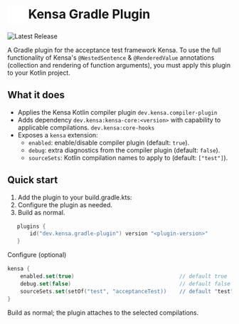 # <img src="./Logo.svg" alt="Kensa Logo" style="width: 40px; vertical-align: middle;"/> Kensa Gradle Plugin

![Latest Release](https://img.shields.io/github/v/release/kensa-dev/kensa)

A Gradle plugin for the acceptance test framework Kensa. To use the full functionality of Kensa's `@NestedSentence` & `@RenderedValue` annotations (collection and rendering of function arguments), you must apply this plugin to your Kotlin project.

## What it does
- Applies the Kensa Kotlin compiler plugin `dev.kensa.compiler-plugin`
- Adds dependency `dev.kensa:kensa-core:<version>` with capability to applicable compilations. `dev.kensa:core-hooks`
- Exposes a `kensa` extension:
    - `enabled`: enable/disable compiler plugin (default: `true`).
    - `debug`: extra diagnostics from the compiler plugin (default: `false`).
    - `sourceSets`: Kotlin compilation names to apply to (default: `["test"]`).

## Quick start
1. Add the plugin to your build.gradle.kts:
2. Configure the plugin as needed.
3. Build as normal.
``` kotlin
   plugins {
       id("dev.kensa.gradle-plugin") version "<plugin-version>"
   }
```

Configure (optional)

``` kotlin
kensa {
    enabled.set(true)                                 // default true
    debug.set(false)                                  // default false
    sourceSets.set(setOf("test", "acceptanceTest))    // default "test"
}
```

Build as normal; the plugin attaches to the selected compilations.
